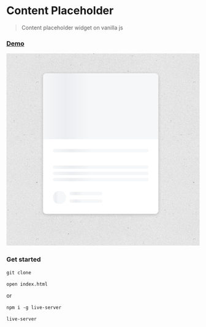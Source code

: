 # Content Placeholder

> Content placeholder widget on vanilla js

### [Demo](http://content-placeholder-ab.surge.sh)
[![IMAGE ALT TEXT HERE](./uploads/screen.png)](https://skr.sh/v60jOrPoX1A?a)

### Get started

```shell script
git clone
```
```shell script
open index.html
```
or
```shell script
npm i -g live-server
```
```shell script
live-server
```
